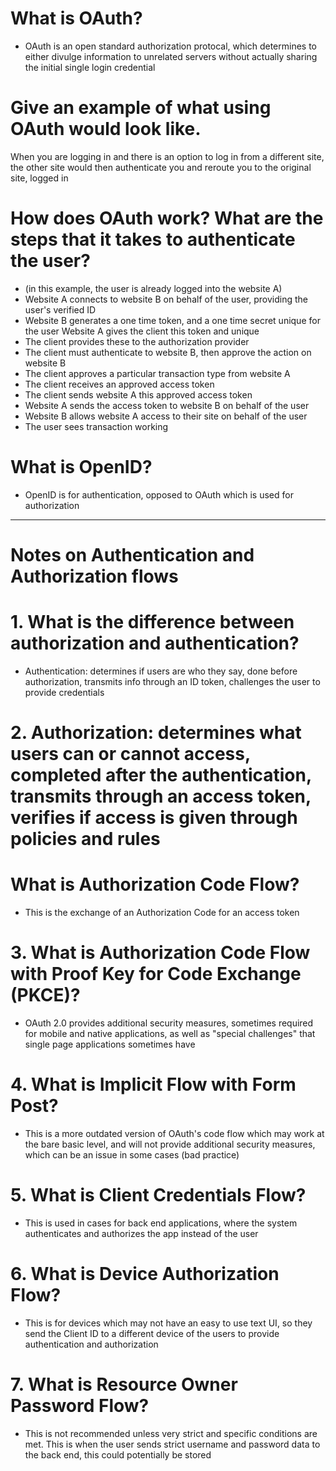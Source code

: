# What is OAuth?
* OAuth is an open standard authorization protocal, which determines to either divulge information to unrelated servers without actually sharing the initial single login credential
# Give an example of what using OAuth would look like.
 When you are logging in and there is an option to log in from a different site, the other site would then authenticate you and reroute you to the original site, logged in
# How does OAuth work? What are the steps that it takes to authenticate the user?
* (in this example, the user is already logged into the website A)
* Website A connects to website B on behalf of the user, providing the user's verified ID
* Website B generates a one time token, and a one time secret unique for the user
Website A gives the client this token and unique
* The client provides these to the authorization provider
* The client must authenticate to website B, then approve the action on website B
* The client approves a particular transaction type from website A
* The client receives an approved access token
* The client sends website A this approved access token
* Website A sends the access token to website B on behalf of the user
* Website B allows website A access to their site on behalf of the user
* The user sees transaction working
# What is OpenID?
* OpenID is for authentication, opposed to OAuth which is used for authorization
_____________________________
# Notes on Authentication and Authorization flows

# 1. What is the difference between authorization and authentication?
* Authentication: determines if users are who they say, done before authorization, transmits info through an ID token, challenges the user to provide credentials
# 2. Authorization: determines what users can or cannot access, completed after the authentication, transmits through an access token, verifies if access is given through policies and rules
# What is Authorization Code Flow?
* This is the exchange of an Authorization Code for an access token
# 3. What is Authorization Code Flow with Proof Key for Code Exchange (PKCE)?
* OAuth 2.0 provides additional security measures, sometimes required for mobile and native applications, as well as "special challenges" that single page applications sometimes have
# 4.  What is Implicit Flow with Form Post?
* This is a more outdated version of OAuth's code flow which may work at the bare basic level, and will not provide additional security measures, which can be an issue in some cases (bad practice)
# 5. What is Client Credentials Flow?
* This is used in cases for back end applications, where the system authenticates and authorizes the app instead of the user
# 6. What is Device Authorization Flow?
* This is for devices which may not have an easy to use text UI, so they send the Client ID to a different device of the users to provide authentication and authorization
# 7. What is Resource Owner Password Flow?
* This is not recommended unless very strict and specific conditions are met. This is when the user sends strict username and password data to the back end, this could potentially be stored